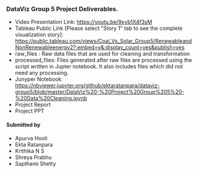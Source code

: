 ### DataViz Group 5 Project Deliverables.

- Video Presentation Link: https://youtu.be/9xyb1X4f3sM
- Tableau Public Link [Please select "Story 1" tab to see the complete visualization story]: https://public.tableau.com/views/Coal_Vs_Solar_Group5/RenewableandNonRenewableenergy2?:embed=y&:display_count=yes&publish=yes
- raw_files : Raw data files that are used for cleaning and transformation
- processed_files: Files generated after raw files are processed using the script written in Jupter notebook. It also includes files which did not need any processing.
- Junyper Notebook: https://nbviewer.jupyter.org/github/ektaratanpara/dataviz-group5/blob/master/DataViz%20-%20Project%20Group%205%20-%20Data%20Cleaning.ipynb
- Project Report
- Project PPT


#### Submitted by

- Apurva Hooli
- Ekta Ratanpara
- Krithika N S
- Shreya Prabhu
- Sapthami Shetty
